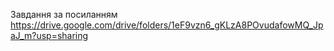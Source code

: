 Завдання за посиланням
https://drive.google.com/drive/folders/1eF9vzn6_gKLzA8POvudafowMQ_JpaJ_m?usp=sharing